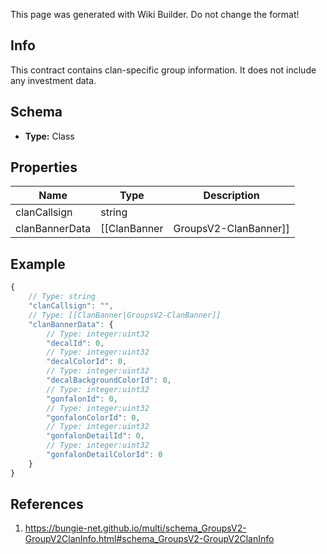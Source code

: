 <span class="wiki-builder">This page was generated with Wiki Builder. Do not change the format!</span>

## Info
This contract contains clan-specific group information.  It does not include any investment data.

## Schema
* **Type:** Class

## Properties
Name | Type | Description
---- | ---- | -----------
clanCallsign | string | 
clanBannerData | [[ClanBanner|GroupsV2-ClanBanner]] | 

## Example
```javascript
{
    // Type: string
    "clanCallsign": "",
    // Type: [[ClanBanner|GroupsV2-ClanBanner]]
    "clanBannerData": {
        // Type: integer:uint32
        "decalId": 0,
        // Type: integer:uint32
        "decalColorId": 0,
        // Type: integer:uint32
        "decalBackgroundColorId": 0,
        // Type: integer:uint32
        "gonfalonId": 0,
        // Type: integer:uint32
        "gonfalonColorId": 0,
        // Type: integer:uint32
        "gonfalonDetailId": 0,
        // Type: integer:uint32
        "gonfalonDetailColorId": 0
    }
}

```

## References
1. https://bungie-net.github.io/multi/schema_GroupsV2-GroupV2ClanInfo.html#schema_GroupsV2-GroupV2ClanInfo
